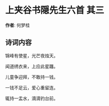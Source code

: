 # 上夹谷书隠先生六首  其三

**作者**: 何梦桂

## 诗词内容

锦峰有使星，光芒夜烛天。

闻道绣衣来，上应此星躔。

儿童争迎拜，不敢持一钱。

一钱不足云，爱心重留连。

辄持一盂水，滴滴钓台前。

